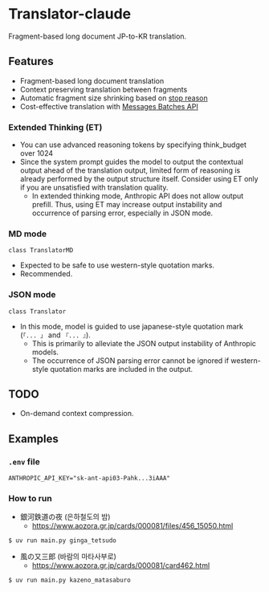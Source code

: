 # Translator-claude
Fragment-based long document JP-to-KR translation.

## Features
* Fragment-based long document translation
* Context preserving translation between fragments
* Automatic fragment size shrinking based on [stop reason](https://docs.claude.com/ko/api/handling-stop-reasons)
* Cost-effective translation with [Messages Batches API](https://docs.claude.com/ko/docs/build-with-claude/batch-processing)

### Extended Thinking (ET)
* You can use advanced reasoning tokens by specifying think_budget over 1024
* Since the system prompt guides the model to output the contextual output ahead of the translation output, limited form of reasoning is already performed by the output structure itself. Consider using ET only if you are unsatisfied with translation quality.
  * In extended thinking mode, Anthropic API does not allow output prefill. Thus, using ET may increase output instability and occurrence of parsing error, especially in JSON mode.

### MD mode
`class TranslatorMD`
* Expected to be safe to use western-style quotation marks.
* Recommended.

### JSON mode
`class Translator`
* In this mode, model is guided to use japanese-style quotation mark (`「... 」` and `『... 』`).
  * This is primarily to alleviate the JSON output instability of Anthropic models.
  * The occurrence of JSON parsing error cannot be ignored if western-style quotation marks are included in the output.

## TODO
* On-demand context compression.

## Examples
### `.env` file
```
ANTHROPIC_API_KEY="sk-ant-api03-Pahk...3iAAA"
```
### How to run

* 銀河鉄道の夜 (은하철도의 밤)
  * https://www.aozora.gr.jp/cards/000081/files/456_15050.html
```
$ uv run main.py ginga_tetsudo
```
* 風の又三郎 (바람의 마타사부로)
   * https://www.aozora.gr.jp/cards/000081/card462.html
```
$ uv run main.py kazeno_matasaburo
```